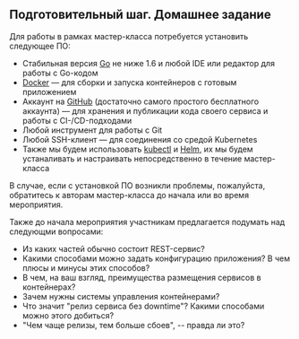 ## Подготовительный шаг. Домашнее задание

Для работы в рамках мастер-класса потребуется установить следующее ПО:

- Стабильная версия [Go](https://golang.org/dl) не ниже 1.6 
и любой IDE или редактор для работы с Go-кодом
- [Docker](https://www.docker.com/community-edition) — для сборки 
и запуска контейнеров с готовым приложением
- Аккаунт на [GitHub](https://github.com) (достаточно самого простого бесплатного аккаунта) — 
для хранения и публикации кода своего сервиса и работы с CI-/CD-подходами
- Любой инструмент для работы с Git
- Любой SSH-клиент — для соединения со средой Kubernetes
- Также мы будем использовать [kubectl](https://kubernetes.io/docs/user-guide/kubectl-overview/) и [Helm](https://helm.sh), их мы будем устаналивать и настраивать
непосредственно в течение мастер-класса

В случае, если с установкой ПО возникли проблемы, пожалуйста, обратитесь 
к авторам мастер-класса до начала или во время мероприятия.

Также до начала мероприятия участникам предлагается подумать над следующми вопросами:

- Из каких частей обычно состоит REST-сервис?
- Какими способами можно задать конфигурацию приложения? В чем плюсы и минусы этих способов?
- В чем, на ваш взгляд, преимущества размещения сервисов в контейнерах?
- Зачем нужны системы управления контейнерами?
- Что значит "релиз сервиса без downtime"? Какими способами можно этого добиться?
- "Чем чаще релизы, тем больше сбоев", -- правда ли это?

